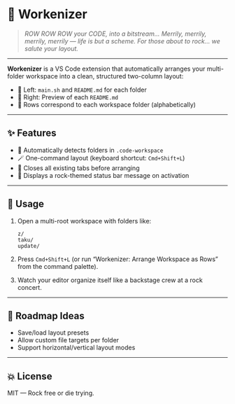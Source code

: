 # 🎸 Workenizer

> *ROW ROW ROW your CODE, into a bitstream...*
> *Merrily, merrily, merrily, merrily — life is but a scheme.*
> *For those about to rock... we salute your layout.*

---

**Workenizer** is a VS Code extension that automatically arranges your multi-folder workspace into a clean, structured two-column layout:

* 📁 Left: `main.sh` and `README.md` for each folder
* 📄 Right: Preview of each `README.md`
* 🎹 Rows correspond to each workspace folder (alphabetically)

---

## ✨ Features

* 🧠 Automatically detects folders in `.code-workspace`
* 🪄 One-command layout (keyboard shortcut: `Cmd+Shift+L`)
* 📑 Closes all existing tabs before arranging
* 🎸 Displays a rock-themed status bar message on activation

---

## 🚀 Usage

1. Open a multi-root workspace with folders like:

   ```
   z/
   taku/
   update/
   ```
2. Press `Cmd+Shift+L` (or run “Workenizer: Arrange Workspace as Rows” from the command palette).
3. Watch your editor organize itself like a backstage crew at a rock concert.

---

## 🎯 Roadmap Ideas

* Save/load layout presets
* Allow custom file targets per folder
* Support horizontal/vertical layout modes

---

## 💥 License

MIT — Rock free or die trying.
